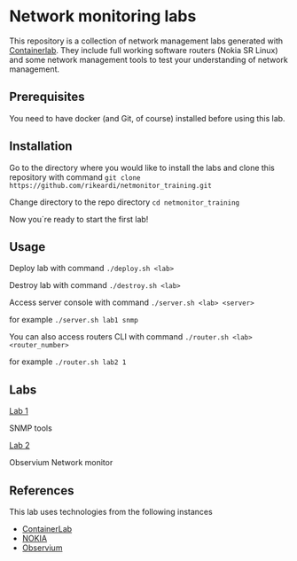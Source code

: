 # Network monitoring labs

This repository is a collection of network management labs generated with [Containerlab](https://containerlab.dev/). They include full working software routers (Nokia SR Linux) and some network management tools to test your understanding of network management.
## Prerequisites
You need to have docker (and Git, of course) installed before using this lab.

## Installation
Go to the directory where you would like to install the labs and clone this repository with command `git clone https://github.com/rikeardi/netmonitor_training.git`

Change directory to the repo directory `cd netmonitor_training`

Now you´re ready to start the first lab!

## Usage

Deploy lab with command `./deploy.sh <lab>`

Destroy lab with command `./destroy.sh <lab>`

Access server console with command `./server.sh <lab> <server>`

for example `./server.sh lab1 snmp`

You can also access routers CLI with command `./router.sh <lab> <router_number>`

for example `./router.sh lab2 1`

## Labs

[Lab 1](lab1/lab1.md)

SNMP tools

[Lab 2](lab2/lab2.md)

Observium Network monitor

## References

This lab uses technologies from the following instances

* [ContainerLab](https://containerlab.dev/)
* [NOKIA](https://www.nokia.com/networks/data-center/service-router-linux-NOS/)
* [Observium](https://www.observium.org/)